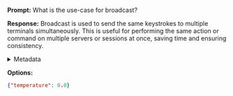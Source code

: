 **Prompt:**
What is the use-case for broadcast?

**Response:**
Broadcast is used to send the same keystrokes to multiple terminals simultaneously. This is useful for performing the same action or command on multiple servers or sessions at once, saving time and ensuring consistency.

<details><summary>Metadata</summary>

- Duration: 2549 ms
- Datetime: 2023-11-17T19:35:26.470061
- Model: gpt-4-1106-preview

</details>

**Options:**
```json
{"temperature": 0.0}
```

